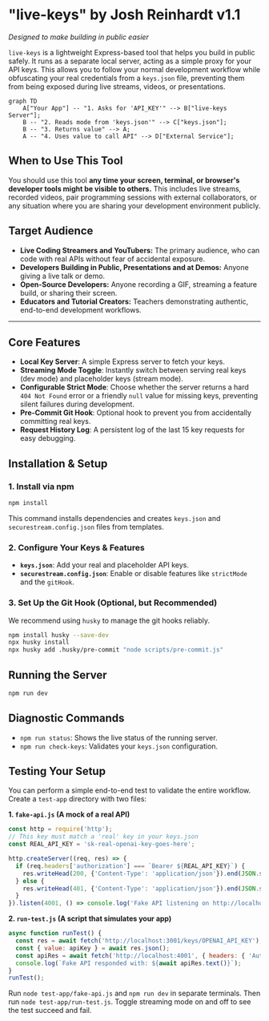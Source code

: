 # "live-keys" by Josh Reinhardt v1.1

*Designed to make building in public easier*

`live-keys` is a lightweight Express-based tool that helps you build in public safely. It runs as a separate local server, acting as a simple proxy for your API keys. This allows you to follow your normal development workflow while obfuscating your real credentials from a `keys.json` file, preventing them from being exposed during live streams, videos, or presentations.

```mermaid
graph TD
    A["Your App"] -- "1. Asks for 'API_KEY'" --> B["live-keys Server"];
    B -- "2. Reads mode from 'keys.json'" --> C["keys.json"];
    B -- "3. Returns value" --> A;
    A -- "4. Uses value to call API" --> D["External Service"];
```

## When to Use This Tool
You should use this tool **any time your screen, terminal, or browser's developer tools might be visible to others.** This includes live streams, recorded videos, pair programming sessions with external collaborators, or any situation where you are sharing your development environment publicly.

## Target Audience
*   **Live Coding Streamers and YouTubers:** The primary audience, who can code with real APIs without fear of accidental exposure.
*   **Developers Building in Public, Presentations and at Demos:** Anyone giving a live talk or demo.
*   **Open-Source Developers:** Anyone recording a GIF, streaming a feature build, or sharing their screen.
*   **Educators and Tutorial Creators:** Teachers demonstrating authentic, end-to-end development workflows.

---
## Core Features
-   **Local Key Server**: A simple Express server to fetch your keys.
-   **Streaming Mode Toggle**: Instantly switch between serving real keys (dev mode) and placeholder keys (stream mode).
-   **Configurable Strict Mode**: Choose whether the server returns a hard `404 Not Found` error or a friendly `null` value for missing keys, preventing silent failures during development.
-   **Pre-Commit Git Hook**: Optional hook to prevent you from accidentally committing real keys.
-   **Request History Log**: A persistent log of the last 15 key requests for easy debugging.

## Installation & Setup

### 1. Install via npm
```bash
npm install
```
This command installs dependencies and creates `keys.json` and `securestream.config.json` files from templates.

### 2. Configure Your Keys & Features
-   **`keys.json`**: Add your real and placeholder API keys.
-   **`securestream.config.json`**: Enable or disable features like `strictMode` and the `gitHook`.

### 3. Set Up the Git Hook (Optional, but Recommended)
We recommend using `husky` to manage the git hooks reliably.
```bash
npm install husky --save-dev
npx husky install
npx husky add .husky/pre-commit "node scripts/pre-commit.js"
```

## Running the Server
```bash
npm run dev
```

## Diagnostic Commands
-   `npm run status`: Shows the live status of the running server.
-   `npm run check-keys`: Validates your `keys.json` configuration.

## Testing Your Setup

You can perform a simple end-to-end test to validate the entire workflow. Create a `test-app` directory with two files:

**1. `fake-api.js` (A mock of a real API)**
```javascript
const http = require('http');
// This key must match a 'real' key in your keys.json
const REAL_API_KEY = 'sk-real-openai-key-goes-here'; 

http.createServer((req, res) => {
  if (req.headers['authorization'] === `Bearer ${REAL_API_KEY}`) {
    res.writeHead(200, {'Content-Type': 'application/json'}).end(JSON.stringify({ message: '✅ Success!' }));
  } else {
    res.writeHead(401, {'Content-Type': 'application/json'}).end(JSON.stringify({ message: '❌ Unauthorized' }));
  }
}).listen(4001, () => console.log('Fake API listening on http://localhost:4001'));
```

**2. `run-test.js` (A script that simulates your app)**
```javascript
async function runTest() {
  const res = await fetch('http://localhost:3001/keys/OPENAI_API_KEY');
  const { value: apiKey } = await res.json();
  const apiRes = await fetch('http://localhost:4001', { headers: { 'Authorization': `Bearer ${apiKey}` } });
  console.log(`Fake API responded with: ${await apiRes.text()}`);
}
runTest();
```
Run `node test-app/fake-api.js` and `npm run dev` in separate terminals. Then run `node test-app/run-test.js`. Toggle streaming mode on and off to see the test succeed and fail.
